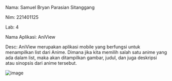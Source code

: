 Nama: Samuel Bryan Parasian Sitanggang

Nim:  221401125

Lab:  4

Nama Aplikasi:  AniView

Desc:  AniView merupakan aplikasi mobile yang berfungsi untuk menampilkan list dari Anime.
Dimana jika kita memilih salah satu anime yang ada dalam list, maka akan ditampilkan gambar, 
judul, dan juga deskripsi atau sinopsis dari anime tersebut.

![image](https://github.com/user-attachments/assets/bbcd3b7c-e3b6-488a-9dc7-3db675abc6a5)
